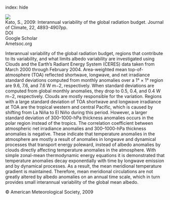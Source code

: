 index: hide

<div class="Citation">
    <div class="Citation-thumb CitationThumb-linked"  data-href="https://doi.org/10.1175/2009jcli2795.1">
      <img src="https://static.claimspace.cloud/climate-study-static/refs/thumbs/13/Kato_2009-thumb.png" />
    </div>

  <div class="Citation-body">
    <div class="Citation-text">Kato, S., 2009: Interannual variability of the global radiation budget. <span class="Article-journal">Journal of Climate, </span><span class="Article-volume">22, </span>4893-4907pp.</div>
    <div class="Citation-links">
      <div class="CitationLink" data-href="https://doi.org/10.1175/2009jcli2795.1">
        <div class="CitationLink-icon CitationLink-Doi"></div>
        <div class="CitationLink-text">DOI</div>
      </div>
      <div class="CitationLink" data-href="https://scholar.google.com/scholar?q=10.1175/2009jcli2795.1">
        <div class="CitationLink-icon CitationLink-Scholar"></div>
        <div class="CitationLink-text">Google Scholar</div>
      </div>
      <div class="CitationLink" data-href="http://journals.ametsoc.org/doi/abs/10.1175/2009JCLI2795.1">
        <div class="CitationLink-icon CitationLink-Publisher"></div>
        <div class="CitationLink-text">Ametsoc.org</div>
      </div>
    </div>
  </div>
</div>

Interannual variability of the global radiation budget, regions that contribute to its variability, and what limits albedo variability are investigated using Clouds and the Earth’s Radiant Energy System (CERES) data taken from March 2000 through February 2004. Area-weighted mean top-of-atmosphere (TOA) reflected shortwave, longwave, and net irradiance standard deviations computed from monthly anomalies over a 1° × 1° region are 9.6, 7.6, and 7.6 W m−2, respectively. When standard deviations are computed from global monthly anomalies, they drop to 0.5, 0.4, and 0.4 W m−2, respectively. Clouds are mostly responsible for the variation. Regions with a large standard deviation of TOA shortwave and longwave irradiance at TOA are the tropical western and central Pacific, which is caused by shifting from La Niña to El Niño during this period. However, a larger standard deviation of 300–1000-hPa thickness anomalies occurs in the polar region instead of the tropics. The correlation coefficient between atmospheric net irradiance anomalies and 300–1000-hPa thickness anomalies is negative. These indicate that temperature anomalies in the atmosphere are mostly a result of anomalies in longwave and dynamical processes that transport energy poleward, instead of albedo anomalies by clouds directly affecting temperature anomalies in the atmosphere. With simple zonal-mean thermodynamic energy equations it is demonstrated that temperature anomalies decay exponentially with time by longwave emission and by dynamical processes. As a result, the mean meridional temperature gradient is maintained. Therefore, mean meridional circulations are not greatly altered by albedo anomalies on an annual time scale, which in turn provides small interannual variability of the global mean albedo.

<div class="Citation-copy">
&copy; American Meteorological Society, 2009
</div>